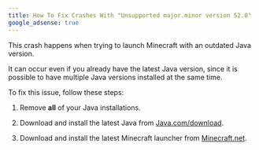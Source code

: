 ```yaml
---
title: How To Fix Crashes With "Unsupported major.minor version 52.0"
google_adsense: true
---
```

This crash happens when trying to launch Minecraft with an outdated Java version.

It can occur even if you already have the latest Java version, since it is possible to have multiple Java versions installed at the same time.

To fix this issue, follow these steps:

1. Remove **all** of your Java installations.

2. Download and install the latest Java from [Java.com/download](https://www.java.com/download/).

3. Download and install the latest Minecraft launcher from [Minecraft.net](https://minecraft.net/).
